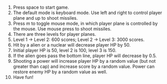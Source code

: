 1. Press space to start game.  
2. The default mode is keyboard mode. Use left and right to control player plane and up to shoot missiles.  
3. Press m to toggle mouse mode, in which player plane is controlled by the mouse. Use mouse press to shoot missiles.  
4. There are three levels for player planes.  
5. Level 1 -> Level 2: 600 scores; Level 2 -> Level 3: 3000 scores.  
6. Hit by a alien or a nuclear will decrease player HP by 50.  
7. Initial player HP is 50, level 2 is 100, level 3 is 150.  
8. If the alien goes pass the bottom line, player HP will decrease by 0.5.  
9. Shooting a power will increase player HP by a random value (but not greater than cap) and increase score by a random value. Power can restore enemy HP by a random value as well.  
10. Have fun!
